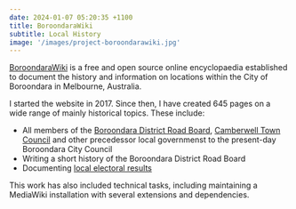 ```yaml
---
date: 2024-01-07 05:20:35 +1100
title: BoroondaraWiki
subtitle: Local History
image: '/images/project-boroondarawiki.jpg'
---
```

<a href="https://boroondarawiki.org">BoroondaraWiki</a> is a free and open source online encyclopaedia established to document the history and information on locations within the City of Boroondara in Melbourne, Australia.

I started the website in 2017. Since then, I have created 645 pages on a wide range of mainly historical topics. These include:

* All members of the <a href="https://boroondarawiki.org/wiki/Members_of_the_Boroondara_District_Road_Board">Boroondara District Road Board</a>, <a href="https://boroondarawiki.org/wiki/Councillors_of_Camberwell_Council">Camberwell Town Council</a> and other precedessor local governmenst to the present-day Boroondara City Council
* Writing a short history of the Boroondara District Road Board
* Documenting <a href="https://boroondarawiki.org/wiki/Category:Pages_using_election_box_templates">local electoral results</a>

This work has also included technical tasks, including maintaining a MediaWiki installation with several extensions and dependencies.
